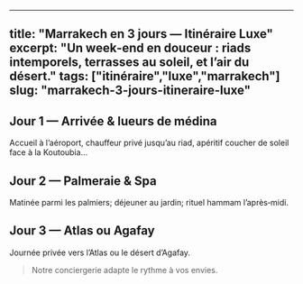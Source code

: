 
---
title: "Marrakech en 3 jours — Itinéraire Luxe"
excerpt: "Un week‑end en douceur : riads intemporels, terrasses au soleil, et l’air du désert."
tags: ["itinéraire","luxe","marrakech"]
slug: "marrakech-3-jours-itineraire-luxe"
---

## Jour 1 — Arrivée & lueurs de médina
Accueil à l’aéroport, chauffeur privé jusqu’au riad, apéritif coucher de soleil face à la Koutoubia…

## Jour 2 — Palmeraie & Spa
Matinée parmi les palmiers; déjeuner au jardin; rituel hammam l’après‑midi.

## Jour 3 — Atlas ou Agafay
Journée privée vers l’Atlas ou le désert d’Agafay.

> Notre conciergerie adapte le rythme à vos envies.
